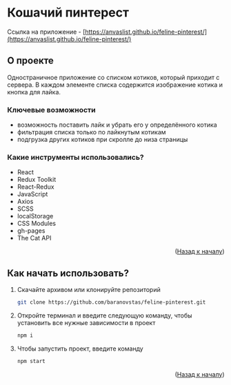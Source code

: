 <div id="top"></div>

# Кошачий пинтерест

Ссылка на приложение - [https://anvaslist.github.io/feline-pinterest/](https://anvaslist.github.io/feline-pinterest/)

## О проекте

Одностраничное приложение со списком котиков, который приходит с сервера. В каждом элементе списка содержится изображение котика и кнопка для лайка.

### Ключевые возможности

- возможность поставить лайк и убрать его у определённого котика
- фильтрация списка только по лайкнутым котикам
- подгрузка других котиков при скролле до низа страницы

### Какие инструменты использовались?

- React
- Redux Toolkit
- React-Redux
- JavaScript
- Axios
- SCSS
- localStorage
- CSS Modules
- gh-pages
- The Cat API

<p align="right">(<a href="#top">Назад к началу</a>)</p>

## Как начать использовать?

1. Скачайте архивом или клонируйте репозиторий
   ```sh
   git clone https://github.com/baranovstas/feline-pinterest.git
   ```
2. Откройте терминал и введите следующую команду, чтобы установить все нужные зависимости в проект
   ```sh
   npm i
   ```
3. Чтобы запустить проект, введите команду
   ```sh
   npm start
   ```

<p align="right">(<a href="#top">Назад к началу</a>)</p>
